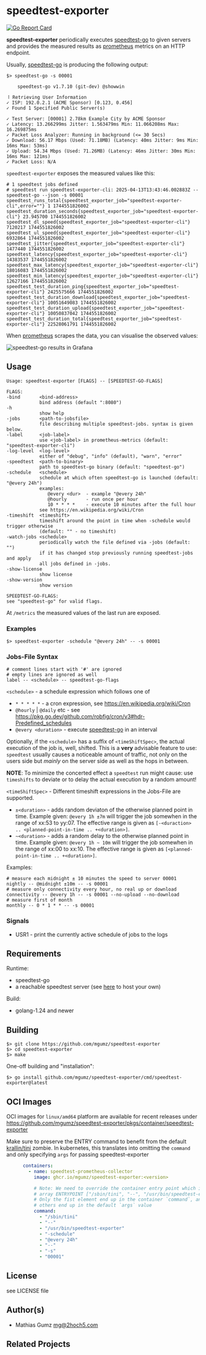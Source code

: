 # speedtest-exporter

[![Go Report Card](https://goreportcard.com/badge/github.com/mgumz/speedtest-exporter)](https://goreportcard.com/report/github.com/mgumz/speedtest-exporter)

**speedtest-exporter** periodically executes [speedtest-go] to given servers and provides the
measured results as [prometheus] metrics on an HTTP endpoint.

Usually, [speedtest-go] is producing the following output:

    $> speedtest-go -s 00001

        speedtest-go v1.7.10 (git-dev) @showwin

    ⠸ Retrieving User Information
    ✓ ISP: 192.0.2.1 (ACME Sponsor) [0.123, 0.456]
    ✓ Found 1 Specified Public Server(s)

    ✓ Test Server: [00001] 2.78km Example City by ACME Sponsor
    ✓ Latency: 13.266299ms Jitter: 1.563479ms Min: 11.066208ms Max: 16.269875ms
    ✓ Packet Loss Analyzer: Running in background (<= 30 Secs)
    ✓ Download: 56.17 Mbps (Used: 71.18MB) (Latency: 40ms Jitter: 9ms Min: 16ms Max: 53ms)
    ✓ Upload: 54.34 Mbps (Used: 71.26MB) (Latency: 46ms Jitter: 30ms Min: 16ms Max: 121ms)
    ✓ Packet Loss: N/A

`speedtest-exporter` exposes the measured values like this:

    # 1 speedtest jobs defined
    # speedtest run speedtest-exporter-cli: 2025-04-13T13:43:46.002883Z -- speedtest-go --json -s 00001
    speedtest_runs_total{speedtest_exporter_job="speedtest-exporter-cli",error=""} 1 1744551826002
    speedtest_duration_seconds{speedtest_exporter_job="speedtest-exporter-cli"} 23.945700 1744551826002
    speedtest_dl_speed{speedtest_exporter_job="speedtest-exporter-cli"} 7120217 1744551826002
    speedtest_ul_speed{speedtest_exporter_job="speedtest-exporter-cli"} 6932864 1744551826002
    speedtest_jitter{speedtest_exporter_job="speedtest-exporter-cli"} 1477440 1744551826002
    speedtest_latency{speedtest_exporter_job="speedtest-exporter-cli"} 14383537 1744551826002
    speedtest_max_latency{speedtest_exporter_job="speedtest-exporter-cli"} 18016083 1744551826002
    speedtest_min_latency{speedtest_exporter_job="speedtest-exporter-cli"} 12627166 1744551826002
    speedtest_test_duration_ping{speedtest_exporter_job="speedtest-exporter-cli"} 2425575666 1744551826002
    speedtest_test_duration_download{speedtest_exporter_job="speedtest-exporter-cli"} 10051649083 1744551826002
    speedtest_test_duration_upload{speedtest_exporter_job="speedtest-exporter-cli"} 10050837042 1744551826002
    speedtest_test_duration_total{speedtest_exporter_job="speedtest-exporter-cli"} 22528061791 1744551826002

When [prometheus] scrapes the data, you can visualise the observed values:

![speedtest-go results in Grafana](./media/grafana.png "Speedtest-Go 1")

## Usage

    Usage: speedtest-exporter [FLAGS] -- [SPEEDTEST-GO-FLAGS]

    FLAGS:
    -bind       <bind-address>
                bind address (default ":8080")
    -h
                show help
    -jobs       <path-to-jobsfile>
                file describing multiple speedtest-jobs. syntax is given below.
    -label      <job-label>
                use <job-label> in prometheus-metrics (default: "speedtest-exporter-cli")
    -log-level  <log-level>
                either of "debug", "info" (default), "warn", "error"
    -speedtest  <path-to-binary>
                path to speedtest-go binary (default: "speedtest-go")
    -schedule   <schedule>
                schedule at which often speedtest-go is launched (default: "@every 24h")
                examples:
                   @every <dur>  - example "@every 24h"
                   @hourly       - run once per hour
                   10 * * * *    - execute 10 minutes after the full hour
                see https://en.wikipedia.org/wiki/Cron
    -timeshift  <timeshift>
                timeshift around the point in time when -schedule would trigger otherwise
                (default: "" - no timeshift)
    -watch-jobs <schedule>
                periodically watch the file defined via -jobs (default: "")
                if it has changed stop previously running speedtest-jobs and apply
                all jobs defined in -jobs.
    -show-license
                show license
    -show-version
                show version

    SPEEDTEST-GO-FLAGS:
    see "speedtest-go" for valid flags.

At `/metrics` the measured values of the last run are exposed.

### Examples

    $> speedtest-exporter -schedule "@every 24h" -- -s 00001

### Jobs-File Syntax

    # comment lines start with '#' are ignored
    # empty lines are ignored as well
    label -- <schedule> -- speedtest-go-flags

`<schedule>` - a schedule expression which follows one of

* `* * * * *` - a cron expression, see https://en.wikipedia.org/wiki/Cron
* `@hourly` | `@daily` etc - see https://pkg.go.dev/github.com/robfig/cron/v3#hdr-Predefined_schedules
* `@every <duration>` - execute [speedtest-go] in an interval

Optionally, if the `<schedule>` has a suffix of `<timeShiftSpec>`, the actual
execution of the job is, well, shifted. This is a **very** advisable feature to
use: `speedtest` usually causes a noticeable amount of traffic, not only on
the users side but _mainly_ on the server side as well as the hops in between.

**NOTE**: To minimize the concerted effect a `speedtest` run might cause: use
`timeshifts` to deviate or to delay the actual execution by a random amount!

`<timeShiftSpec>` - Different timeshift expressions in the Jobs-File are supported.

* `±<duration>` - adds random deviaton of <duration> the otherwise planned point in time.
                Example given: `@every 1h ±7m` will trigger the job somewhen in
                the range of xx:53 to yy:07. The effective range is given as
                `[-<duraction> .. <planned-point-in-time .. +<duration>]`.
* `~<duration>` - adds a random delay to the otherwise planned point in time.
                  Example given: `@every 1h ~ 10m` will trigger the job
                  somewhen in the range of xx:00 to xx:10. The effective range
                  is given as `[<planned-point-in-time .. +<duration>]`.

Examples:

    # measure each midnight ± 10 minutes the speed to server 00001
    nightly -- @midnight ±10m -- -s 00001
    # measure only connectivity every hour, no real up or download
    connectivity -- @every 1h -- -s 00001 --no-upload --no-download
    # measure first of month
    monthly -- 0 * 1 * * -- -s 00001


### Signals

* USR1 - print the currently active schedule of jobs to the logs


## Requirements

Runtime:

* speedtest-go
* a reachable speedtest server (see [here](https://support.ookla.com/hc/en-us/articles/234578528-OoklaServer-Installation-Linux-Unix) to host your own)

Build:

* golang-1.24 and newer

## Building

    $> git clone https://github.com/mgumz/speedtest-exporter
    $> cd speedtest-exporter
    $> make

One-off building and "installation":

    $> go install github.com/mgumz/speedtest-exporter/cmd/speedtest-exporter@latest

## OCI Images

OCI images for `linux/amd64` platform are available for recent releases under
https://github.com/mgumz/speedtest-exporter/pkgs/container/speedtest-exporter

Make sure to preserve the ENTRY command to benefit from the default
[krallin/tini](s://github.com/krallin/tini) zombie. In kubernetes, this
translates into omitting the `command` and only specifying `args` for passing
speedtest-exporter
```yaml
      containers:
        - name: speedtest-prometheus-collector
          image: ghcr.io/mgumz/speedtest-exporter:<version>

          # Note: We need to override the container entry point which is an
          # array ENTRYPOINT ["/sbin/tini", "--", "/usr/bin/speedtest-exporter"]
          # Only the fist element end up in the container `command`, and the two
          # others end up in the default `args` value
          command:
            - "/sbin/tini"
            - "--"
            - "/usr/bin/speedtest-exporter"
            - "-schedule"
            - "@every 24h"
            - "--"
            - "-s"
            - "00001"
```

## License

see LICENSE file

## Author(s)

* Mathias Gumz <mg@2hoch5.com>

## Related Projects

[speedtest-go]: https://github.com/showwin/speedtest-go
[prometheus]: https://prometheus.io
[speedtest-homeassistant]: https://www.home-assistant.io/integrations/speedtestdotnet

